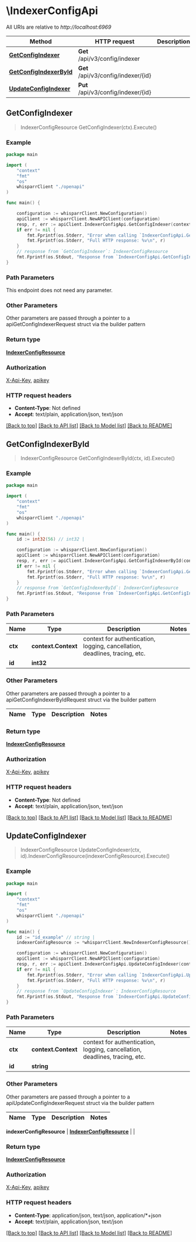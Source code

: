# \IndexerConfigApi

All URIs are relative to *http://localhost:6969*

Method | HTTP request | Description
------------- | ------------- | -------------
[**GetConfigIndexer**](IndexerConfigApi.md#GetConfigIndexer) | **Get** /api/v3/config/indexer | 
[**GetConfigIndexerById**](IndexerConfigApi.md#GetConfigIndexerById) | **Get** /api/v3/config/indexer/{id} | 
[**UpdateConfigIndexer**](IndexerConfigApi.md#UpdateConfigIndexer) | **Put** /api/v3/config/indexer/{id} | 



## GetConfigIndexer

> IndexerConfigResource GetConfigIndexer(ctx).Execute()



### Example

```go
package main

import (
    "context"
    "fmt"
    "os"
    whisparrClient "./openapi"
)

func main() {

    configuration := whisparrClient.NewConfiguration()
    apiClient := whisparrClient.NewAPIClient(configuration)
    resp, r, err := apiClient.IndexerConfigApi.GetConfigIndexer(context.Background()).Execute()
    if err != nil {
        fmt.Fprintf(os.Stderr, "Error when calling `IndexerConfigApi.GetConfigIndexer``: %v\n", err)
        fmt.Fprintf(os.Stderr, "Full HTTP response: %v\n", r)
    }
    // response from `GetConfigIndexer`: IndexerConfigResource
    fmt.Fprintf(os.Stdout, "Response from `IndexerConfigApi.GetConfigIndexer`: %v\n", resp)
}
```

### Path Parameters

This endpoint does not need any parameter.

### Other Parameters

Other parameters are passed through a pointer to a apiGetConfigIndexerRequest struct via the builder pattern


### Return type

[**IndexerConfigResource**](IndexerConfigResource.md)

### Authorization

[X-Api-Key](../README.md#X-Api-Key), [apikey](../README.md#apikey)

### HTTP request headers

- **Content-Type**: Not defined
- **Accept**: text/plain, application/json, text/json

[[Back to top]](#) [[Back to API list]](../README.md#documentation-for-api-endpoints)
[[Back to Model list]](../README.md#documentation-for-models)
[[Back to README]](../README.md)


## GetConfigIndexerById

> IndexerConfigResource GetConfigIndexerById(ctx, id).Execute()



### Example

```go
package main

import (
    "context"
    "fmt"
    "os"
    whisparrClient "./openapi"
)

func main() {
    id := int32(56) // int32 | 

    configuration := whisparrClient.NewConfiguration()
    apiClient := whisparrClient.NewAPIClient(configuration)
    resp, r, err := apiClient.IndexerConfigApi.GetConfigIndexerById(context.Background(), id).Execute()
    if err != nil {
        fmt.Fprintf(os.Stderr, "Error when calling `IndexerConfigApi.GetConfigIndexerById``: %v\n", err)
        fmt.Fprintf(os.Stderr, "Full HTTP response: %v\n", r)
    }
    // response from `GetConfigIndexerById`: IndexerConfigResource
    fmt.Fprintf(os.Stdout, "Response from `IndexerConfigApi.GetConfigIndexerById`: %v\n", resp)
}
```

### Path Parameters


Name | Type | Description  | Notes
------------- | ------------- | ------------- | -------------
**ctx** | **context.Context** | context for authentication, logging, cancellation, deadlines, tracing, etc.
**id** | **int32** |  | 

### Other Parameters

Other parameters are passed through a pointer to a apiGetConfigIndexerByIdRequest struct via the builder pattern


Name | Type | Description  | Notes
------------- | ------------- | ------------- | -------------


### Return type

[**IndexerConfigResource**](IndexerConfigResource.md)

### Authorization

[X-Api-Key](../README.md#X-Api-Key), [apikey](../README.md#apikey)

### HTTP request headers

- **Content-Type**: Not defined
- **Accept**: text/plain, application/json, text/json

[[Back to top]](#) [[Back to API list]](../README.md#documentation-for-api-endpoints)
[[Back to Model list]](../README.md#documentation-for-models)
[[Back to README]](../README.md)


## UpdateConfigIndexer

> IndexerConfigResource UpdateConfigIndexer(ctx, id).IndexerConfigResource(indexerConfigResource).Execute()



### Example

```go
package main

import (
    "context"
    "fmt"
    "os"
    whisparrClient "./openapi"
)

func main() {
    id := "id_example" // string | 
    indexerConfigResource := *whisparrClient.NewIndexerConfigResource() // IndexerConfigResource |  (optional)

    configuration := whisparrClient.NewConfiguration()
    apiClient := whisparrClient.NewAPIClient(configuration)
    resp, r, err := apiClient.IndexerConfigApi.UpdateConfigIndexer(context.Background(), id).IndexerConfigResource(indexerConfigResource).Execute()
    if err != nil {
        fmt.Fprintf(os.Stderr, "Error when calling `IndexerConfigApi.UpdateConfigIndexer``: %v\n", err)
        fmt.Fprintf(os.Stderr, "Full HTTP response: %v\n", r)
    }
    // response from `UpdateConfigIndexer`: IndexerConfigResource
    fmt.Fprintf(os.Stdout, "Response from `IndexerConfigApi.UpdateConfigIndexer`: %v\n", resp)
}
```

### Path Parameters


Name | Type | Description  | Notes
------------- | ------------- | ------------- | -------------
**ctx** | **context.Context** | context for authentication, logging, cancellation, deadlines, tracing, etc.
**id** | **string** |  | 

### Other Parameters

Other parameters are passed through a pointer to a apiUpdateConfigIndexerRequest struct via the builder pattern


Name | Type | Description  | Notes
------------- | ------------- | ------------- | -------------

 **indexerConfigResource** | [**IndexerConfigResource**](IndexerConfigResource.md) |  | 

### Return type

[**IndexerConfigResource**](IndexerConfigResource.md)

### Authorization

[X-Api-Key](../README.md#X-Api-Key), [apikey](../README.md#apikey)

### HTTP request headers

- **Content-Type**: application/json, text/json, application/*+json
- **Accept**: text/plain, application/json, text/json

[[Back to top]](#) [[Back to API list]](../README.md#documentation-for-api-endpoints)
[[Back to Model list]](../README.md#documentation-for-models)
[[Back to README]](../README.md)

